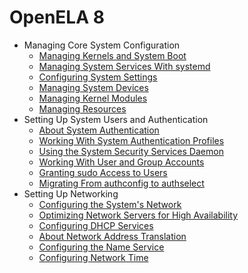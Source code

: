 <!--
SPDX-FileCopyrightText: 2023,2024 Oracle and/or its affiliates.
SPDX-License-Identifier: CC-BY-SA-4.0
-->
# OpenELA 8

-   Managing Core System Configuration
    -   [Managing Kernels and System Boot](core/osmanage-WorkingWiththeGRUB2BootloaderandConfiguringBootServices.md#ol-bootconf)
    -   [Managing System Services With systemd](core/osmanage-WorkingWithSystemServices.md#ol-sysproc)
    -   [Configuring System Settings](core/osmanage-ConfiguringSystemSettings.md#ol-kernparm)
    -   [Managing System Devices](core/osmanage-ManagingSystemDevices.md#ol-devices)
    -   [Managing Kernel Modules](core/osmanage-ManagingKernelModules.md#ol-modules)
    -   [Managing Resources](core/osmanage-ManagingResources.md#osm-resources)
-   Setting Up System Users and Authentication
    -   [About System Authentication](core/userauth-AboutSystemAuthentication.md#auth)
    -   [Working With System Authentication Profiles](core/userauth-WorkingWithSystemAuthenticationProfiles.md#topic_f1c_4hk_zsb)
    -   [Using the System Security Services Daemon](core/userauth-UsingtheSystemSecurityServicesDaemon.md#sssd-auth)
    -   [Working With User and Group Accounts](core/userauth-WorkingWithUserandGroupAccounts.md#topic_qnx_hdx_1tb)
    -   [Granting sudo Access to Users](core/userauth-GrantingsudoAccesstoUsers.md#s8-usgrconf)
    -   [Migrating From authconfig to authselect](core/userauth-MigratingFromauthconfigtoauthselect.md#authselect-migrate)
-   Setting Up Networking
    -   [Configuring the System's Network](network/network-ConfiguringtheSystemsNetwork.md#topic_syd_ypj_dtb)
    -   [Optimizing Network Servers for High Availability](network/network-OptimizingNetworkServersforHighAvailability.md#ol-ha-conf)
    -   [Configuring DHCP Services](network/network-ConfiguringDHCPServices.md#ol-netaddr)
    -   [About Network Address Translation](network/network-AboutNetworkAddressTranslation.md#ol-netaddr-nat)
    -   [Configuring the Name Service](network/network-ConfiguringtheNameService.md#ol-namesvc)
    -   [Configuring Network Time](network/network-ConfiguringNetworkTime.md#ol-nettime)
